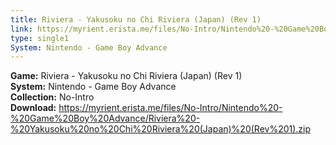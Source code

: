 ```yaml
---
title: Riviera - Yakusoku no Chi Riviera (Japan) (Rev 1)
link: https://myrient.erista.me/files/No-Intro/Nintendo%20-%20Game%20Boy%20Advance/Riviera%20-%20Yakusoku%20no%20Chi%20Riviera%20(Japan)%20(Rev%201).zip
type: single1
System: Nintendo - Game Boy Advance
---
```

<b>Game:</b> Riviera - Yakusoku no Chi Riviera (Japan) (Rev 1)<br>
<b>System:</b> Nintendo - Game Boy Advance<br>
<b>Collection:</b> No-Intro<br>
<b>Download:</b> https://myrient.erista.me/files/No-Intro/Nintendo%20-%20Game%20Boy%20Advance/Riviera%20-%20Yakusoku%20no%20Chi%20Riviera%20(Japan)%20(Rev%201).zip